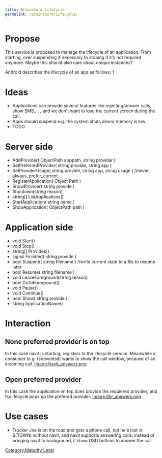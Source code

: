 ```yaml
---
title: Brainstorm LifeCycle
permalink: /Brainstorm/LifeCycle/
---
```


Propose
=======

This service is proposed to manage the lifecycle of an application. From starting, over suspending if necessary to stoping if it's not required anymore. Maybe this should also care about unique instances?

Android describes the lifecycle of an app as follows: [1](http://developer.android.com/guide/topics/fundamentals.html?q=lifecycle#lcycles)

Ideas
=====

-   Applications can provide several features like rejecting/answer calls, show SMS,... , and we don't want to lose the current screen during the call.
-   Apps should suspend e.g. the system shuts down/ memory is low
-   TODO

Server side
===========

-   AddProvider( ObjectPath apppath, string provider )
-   SetPreferredProvider( string provide, string app )
-   SetProviderUsage( string provide, string app, string usage ) //never, always, prefer_current
-   RegisterApplication( Object Path )
-   ShowProvider( string provide )
-   Shutdown(string reason)
-   string[] ListApplications()
-   StartApplication( string name )
-   ShowApplication( ObjectPath path )

Application side
================

-   void Start()
-   void Stop()
-   string[] Provides()
-   signal Finished( string provide )
-   bool Suspend( string filename ) //write current state to a file to resume later
-   bool Resume( string filename )
-   void LeaveForeground(string reason)
-   bool GoToForeground()
-   void Pause()
-   void Continue()
-   bool Show( string provide )
-   string ApplicationName()

Interaction
===========

None preferred provider is on top
---------------------------------

In this case navit is starting, registers to the lifecycle service. Meanwhile a consumer (e.g. fsoeventsd) wants to show the call window, because of an incoming call. [Image:Navit_answers.png](/Image:Navit_answers.png "wikilink")

Open preferred provider
-----------------------

In this case the application on top does provide the requiered provider, and fsolifecycle pops up the prefered provider. [Image:Shr_answers.png](/Image:Shr_answers.png "wikilink")

Use cases
=========

-   Trucker Joe is on the road and gets a phone call, but he's lost in $(TOWN) without navit, and navit supports answering calls. instead of bringing navit to background, it show OSD buttons to answer the call.

[Category:Maturity Level](/Category:Maturity_Level "wikilink")